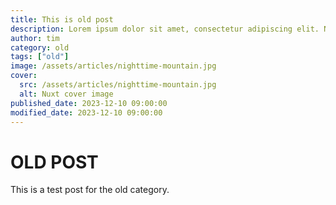 ```yaml
---
title: This is old post
description: Lorem ipsum dolor sit amet, consectetur adipiscing elit. Nulla nec purus feugiat, molestie ipsum et, consequat nibh. Etiam non elit dui. Nullam vel eros sit amet arcu vestibulum accumsan in in leo.
author: tim
category: old
tags: ["old"]
image: /assets/articles/nighttime-mountain.jpg
cover:
  src: /assets/articles/nighttime-mountain.jpg
  alt: Nuxt cover image
published_date: 2023-12-10 09:00:00
modified_date: 2023-12-10 09:00:00
---
```


# OLD POST

This is a test post for the old category.
